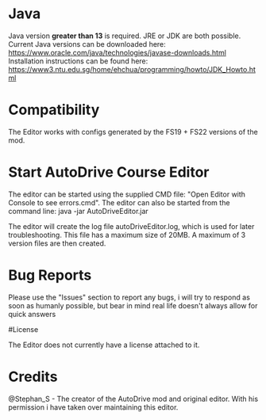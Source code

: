 # Java
Java version **greater than 13** is required. JRE or JDK are both possible.
Current Java versions can be downloaded here: <https://www.oracle.com/java/technologies/javase-downloads.html>
Installation instructions can be found here: <https://www3.ntu.edu.sg/home/ehchua/programming/howto/JDK_Howto.html>

# Compatibility
The Editor works with configs generated by the FS19 + FS22 versions of the mod.

# Start AutoDrive Course Editor
The editor can be started using the supplied CMD file: "Open Editor with Console to see errors.cmd". The editor
can also be started from the command line: java -jar AutoDriveEditor.jar

The editor will create the log file autoDriveEditor.log, which is used for later troubleshooting. This file has a maximum size of 20MB. A maximum of 3 version files are then created.

# Bug Reports

Please use the "Issues" section to report any bugs, i will try to respond as soon as humanly possible, but bear in mind
real life doesn't always allow for quick answers

#License

The Editor does not currently have a license attached to it.

# Credits

@Stephan_S - The creator of the AutoDrive mod and original editor. With his permission i have taken over maintaining this editor.

